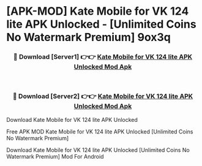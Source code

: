 # [APK-MOD] Kate Mobile for VK 124 lite APK Unlocked - [Unlimited Coins No Watermark Premium] 9ox3q



<div align="center">
<h3>🔴 Download [Server1] 👉👉 <a href="https://momento.my/?title=Kate_Mobile_for_VK_124_lite_APK_Unlocked">Kate Mobile for VK 124 lite APK Unlocked Mod Apk</a></h3><br>

<h3>🔴 Download [Server2] 👉👉 <a href="https://momento.my/?title=Kate_Mobile_for_VK_124_lite_APK_Unlocked">Kate Mobile for VK 124 lite APK Unlocked Mod Apk</a></h3>
</div>



Download Kate Mobile for VK 124 lite APK Unlocked 

Free APK MOD Kate Mobile for VK 124 lite APK Unlocked [Unlimited Coins No Watermark Premium]

Download Kate Mobile for VK 124 lite APK Unlocked [Unlimited Coins No Watermark Premium] Mod For Android
